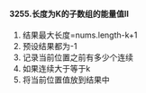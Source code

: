 #### 3255.长度为K的子数组的能量值II
1. 结果最大长度=nums.length-k+1  
2. 预设结果都为-1
3. 记录当前位置之前有多少个连续 
4. 如果连续大于等于k  
5. 将当前位置值放到结果中
